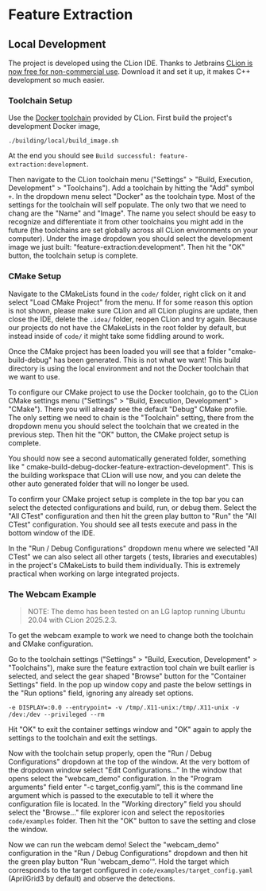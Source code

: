 # Feature Extraction

## Local Development

The project is developed using the CLion IDE. Thanks to
Jetbrains [CLion is now free for non-commercial use](https://blog.jetbrains.com/clion/2025/05/clion-is-now-free-for-non-commercial-use/).
Download it and set it up, it makes C++ development so much easier.

### Toolchain Setup

Use the [Docker toolchain](https://www.jetbrains.com/help/clion/clion-toolchains-in-docker.html) provided by CLion.
First build the project's development Docker image,

    ./building/local/build_image.sh

At the end you should see `Build successful: feature-extraction:development`.

Then navigate to the CLion toolchain menu ("Settings" > "Build, Execution, Development" > "Toolchains"). Add a toolchain
by hitting the "Add" symbol `+`. In the dropdown menu select "Docker" as the toolchain type. Most of the settings for
the toolchain will self populate. The only two that we need to chang are the "Name" and "Image". The name you select
should be easy to recognize and differentiate it from other toolchains you might add in the future (the toolchains are
set globally across all CLion environments on your computer). Under the image dropdown you should select the development
image we just built: "feature-extraction:development". Then hit the "OK" button, the toolchain setup is complete.

### CMake Setup

Navigate to the CMakeLists found in the `code/` folder, right click on it and select "Load CMake Project" from the menu.
If for some reason this option is not shown, please make sure CLion and all CLion plugins are update, then close the
IDE, delete the `.idea/` folder, reopen CLion and try again. Because our projects do not have the CMakeLists in the root
folder by default, but instead inside of `code/` it might take some fiddling around to work.

Once the CMake project has been loaded you will see that a folder "cmake-build-debug" has been generated. This is not
what we want! This build directory is using the local environment and not the Docker toolchain that we want to use.

To configure our CMake project to use the Docker toolchain, go to the CLion CMake settings menu ("Settings" > "Build,
Execution, Development" > "CMake"). There you will already see the default "Debug" CMake profile. The only setting we
need to chain is the "Toolchain" setting, there from the dropdown menu you should select the toolchain that we created
in the previous step. Then hit the "OK" button, the CMake project setup is complete.

You should now see a second automatically generated folder, something like "
cmake-build-debug-docker-feature-extraction-development". This is the building workspace that CLion will use now, and
you can delete the other auto generated folder that will no longer be used.

To confirm your CMake project setup is complete in the top bar you can select the detected configurations and build,
run, or debug them. Select the "All CTest" configuration and then hit the green play button to "Run" the "All CTest"
configuration. You should see all tests execute and pass in the bottom window of the IDE.

In the "Run / Debug Configurations" dropdown menu where we selected "All CTest" we can also select all other targets (
tests, libraries and executables) in the project's CMakeLists to build them individually. This is extremely practical
when working on large integrated projects.

### The Webcam Example 

> NOTE: The demo has been tested on an LG laptop running Ubuntu 20.04 with CLion 2025.2.3.

To get the webcam example to work we need to change both the toolchain and CMake configuration. 

Go to the toolchain settings ("Settings" > "Build, Execution, Development" > "Toolchains"), make sure the feature 
extraction tool chain we built earlier is selected, and select the gear shaped "Browse" button for the "Container 
Settings" field. In the pop up window copy and paste the below settings in the "Run options" field, ignoring any already 
set options.

    -e DISPLAY=:0.0 --entrypoint= -v /tmp/.X11-unix:/tmp/.X11-unix -v /dev:/dev --privileged --rm

Hit "OK" to exit the container settings window and "OK" again to apply the settings to the toolchain and exit 
the settings. 

Now with the toolchain setup properly, open the "Run / Debug Configurations" dropdown at the top of the window. At the 
very bottom of the dropdown window select "Edit Configurations..." In the window that opens select the "webcam_demo" 
configuration. In the "Program arguments" field enter "-c target_config.yaml", this is the command line argument which 
is passed to the executable to tell it where the configuration file is located. In the "Working directory" field you 
should select the "Browse..." file explorer icon and select the repositories `code/examples` folder. Then hit the "OK" 
button to save the setting and close the window.

Now we can run the webcam demo! Select the "webcam_demo" configuration in the "Run / Debug Configurations" dropdown and 
then hit the green play button "Run 'webcam_demo'". Hold the target which corresponds to the target configured in 
`code/examples/target_config.yaml` (AprilGrid3 by default) and observe the detections.



